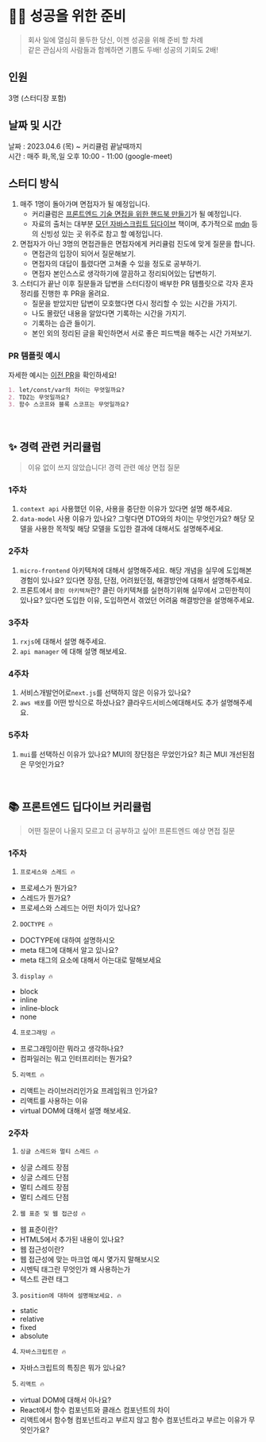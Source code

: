 

# 🏃‍♀️ 성공을 위한 준비

> 회사 일에 열심히 몰두한 당신, 이젠 성공을 위해 준비 할 차례  
> 같은 관심사의 사람들과 함께하면 기쁨도 두배! 성공의 기회도 2배!

## 인원

3명 (스터디장 포함)

## 날짜 및 시간

날짜 : 2023.04.6 (목) ~ 커리큘럼 끝날때까지  
시간 : 매주 화,목,일 오후 10:00 - 11:00 (google-meet)

## 스터디 방식

1. 매주 1명이 돌아가며 면접자가 될 예정입니다.
   - 커리큘럼은 [프론트엔드 기술 면접을 위한 핸드북 만들기](https://github.com/dodoheeee/prepare_frontend_interview/blob/main/README.md)가 될 예정입니다.
   - 자료의 출처는 대부분 [모던 자바스크립트 딥다이브](https://www.aladin.co.kr/shop/wproduct.aspx?ItemId=251552545) 책이며, 추가적으로 [mdn](https://developer.mozilla.org/ko/) 등의 신빙성 있는 곳 위주로 참고 할 예정입니다.  
2. 면접자가 아닌 3명의 면접관들은 면접자에게 커리큘럼 진도에 맞게 질문을 합니다.
   - 면접관의 입장이 되어서 질문해보기. 
   - 면접자의 대답이 틀렸다면 고쳐줄 수 있을 정도로 공부하기.
   - 면접자 본인스스로 생각하기에 깔끔하고 정리되어있는 답변하기.  
3. 스터디가 끝난 이후 질문들과 답변을 스터디장이 배부한 PR 템플릿으로 각자 혼자 정리를 진행한 후 PR을 올려요.
   - 질문을 받았지만 답변이 모호했다면 다시 정리할 수 있는 시간을 가지기.
   - 나도 몰랐던 내용을 알았다면 기록하는 시간을 가지기.
   - 기록하는 습관 들이기.
   - 본인 외의 정리된 글을 확인하면서 서로 좋은 피드백을 해주는 시간 가져보기. 
  

### PR 템플릿 예시

자세한 예시는 [이전 PR](https://github.com/FECrash/JavaScript-Mountain/pulls?q=is%3Apr+is%3Aclosed)을 확인하세요!

```markdown
1. let/const/var의 차이는 무엇일까요?
2. TDZ는 무엇일까요?
3. 함수 스코프와 블록 스코프는 무엇일까요?
```
 
<br/>

## ✨ 경력 관련 커리큘럼

> 이유 없이 쓰지 않았습니다! 경력 관련 예상 면접 질문

### 1주차
1. `context api` 사용했던 이유, 사용을 중단한 이유가 있다면 설명 해주세요. 
2. `data-model` 사용 이유가 있나요? 그렇다면 DTO와의 차이는 무엇인가요? 해당 모델을 사용한 목적및 해당 모델을 도입한 결과에 대해서도 설명해주세요.

### 2주차
1. `micro-frontend` 아키텍쳐에 대해서 설명해주세요. 
   해당 개념을 실무에 도입해본 경험이 있나요? 있다면 장점, 단점, 어려웠던점, 해결방안에 대해서 설명해주세요.
2.  프론트에서 `클린 아키텍쳐`란? 클린 아키텍쳐를 실현하기위해 실무에서 고민한적이 있나요? 있다면 도입한 이유, 도입하면서 겪었던 어려움 해결방안을 설명해주세요.

### 3주차  
1. `rxjs`에 대해서 설명 해주세요.
2. `api manager` 에 대해 설명 해보세요.

### 4주차
1. 서비스개발언어로`next.js`를 선택하지 않은 이유가 있나요?
2. `aws 배포`를 어떤 방식으로 하셨나요? 클라우드서비스에대해서도 추가 설명해주세요.

### 5주차 
1. `mui`를 선택하신 이유가 있나요? MUI의 장단점은 무었인가요? 최근 MUI 개선된점은 무엇인가요? 
  
 <br/>
  
## 📚 프론트엔드 딥다이브 커리큘럼

> 어떤 질문이 나올지 모르고 더 공부하고 싶어! 프론트엔드 예상 면접 질문

### 1주차

1. `프로세스와 스레드 🔥`

- 프로세스가 뭔가요?
- 스레드가 뭔가요?
- 프로세스와 스레드는 어떤 차이가 있나요?

2. `DOCTYPE 🔥`

  - DOCTYPE에 대하여 설명하시오
  - meta 태그에 대해서 알고 있나요?
  - meta 태그의 요소에 대해서 아는대로 말해보세요

3. `display 🔥`

  - block
  - inline
  - inline-block
  - none

4. `프로그래밍 🔥`

  - 프로그래밍이란 뭐라고 생각하나요?
  - 컴파일러는 뭐고 인터프리터는 뭔가요?

5. `리액트 🔥`

  - 리액트는 라이브러리인가요 프레임워크 인가요?
  - 리액트를 사용하는 이유
  - virtual DOM에 대해서 설명 해보세요.

### 2주차

1. `싱글 스레드와 멀티 스레드 🔥`

- 싱글 스레드 장점
- 싱글 스레드 단점
- 멀티 스레드 장점
- 멀티 스레드 단점

2. `웹 표준 및 웹 접근성 🔥`

- 웹 표준이란?
- HTML5에서 추가된 내용이 있나요?
- 웹 접근성이란?
- 웹 접근성에 맞는 마크업 예시 몇가지 말해보시오
- 시멘틱 태그란 무엇인가 왜 사용하는가
- 텍스트 관련 태그

3. `position에 대하여 설명해보세요. 🔥`

- static
- relative
- fixed
- absolute

4. `자바스크립트란 🔥`

- 자바스크립트의 특징은 뭐가 있나요?

5. `리액트 🔥`

- virtual DOM에 대해서 아나요?
- React에서 함수 컴포넌트와 클래스 컴포넌트의 차이
- 리액트에서 함수형 컴포넌트라고 부르지 않고 함수 컴포넌트라고 부르는 이유가 무엇인가요?
